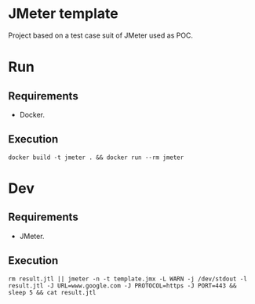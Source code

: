 # JMeter template

Project based on a test case suit of JMeter used as POC.

# Run

## Requirements

* Docker.

## Execution

```shell
docker build -t jmeter . && docker run --rm jmeter
```

# Dev

## Requirements

* JMeter.

## Execution

```shell
rm result.jtl || jmeter -n -t template.jmx -L WARN -j /dev/stdout -l result.jtl -J URL=www.google.com -J PROTOCOL=https -J PORT=443 && sleep 5 && cat result.jtl
```

